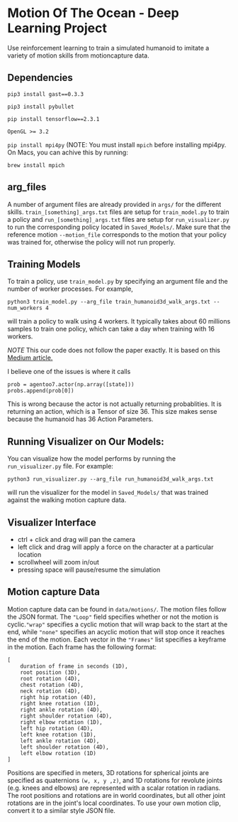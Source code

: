 # Motion Of The Ocean - Deep Learning Project 

Use reinforcement learning to train a simulated humanoid to imitate a variety of motion skills from motioncapture data.


## Dependencies
``pip3 install gast==0.3.3``

``pip3 install pybullet``

``pip install tensorflow==2.3.1``

``OpenGL >= 3.2``

``pip install mpi4py`` (NOTE: You must install ``mpich`` before installing mpi4py. On Macs, you can achive this by running: 
```
brew install mpich
```

## arg_files
A number of argument files are already provided in `args/` for the different skills. 
`train_[something]_args.txt` files are setup for `train_model.py` to train a policy and 
`run_[something]_args.txt` files are setup for `run_visualizer.py` to run the corresponding 
policy located in `Saved_Models/`. Make sure that the reference motion `--motion_file` 
corresponds to the motion that your policy was trained for, otherwise the policy will not run properly.

## Training Models
To train a policy, use `train_model.py` by specifying an argument file and the number of worker processes.
For example,
```
python3 train_model.py --arg_file train_humanoid3d_walk_args.txt --num_workers 4
```
will train a policy to walk using 4 workers. It typically takes about 60 millions samples 
to train one policy, which can take a day when training with 16 workers. 

*NOTE* This our code does not follow the paper exactly. It is based on this 
[Medium article.](https://towardsdatascience.com/proximal-policy-optimization-ppo-with-tensorflow-2-x-89c9430ecc26)

I believe one of the issues is where it calls 
```
prob = agentoo7.actor(np.array([state]))
probs.append(prob[0])
```
This is wrong because the actor is not actually returning probablities. It is returning an action, which is a Tensor of size 36. This size makes sense because the humanoid has 36 Action Parameters. 


## Running Visualizer on Our Models:
You can visualize how the model performs by running the `run_visualizer.py` file.
For example:

``` 
python3 run_visualizer.py --arg_file run_humanoid3d_walk_args.txt
```
will run the visualizer for the model in `Saved_Models/` that was trained against the walking motion capture data.


## Visualizer Interface 
- ctrl + click and drag will pan the camera
- left click and drag will apply a force on the character at a particular location
- scrollwheel will zoom in/out
- pressing space will pause/resume the simulation

## Motion capture Data
Motion capture data can be found in `data/motions/`.  The motion files follow the JSON format. The `"Loop"` field 
specifies whether or not the motion is cyclic.`"wrap"` specifies a cyclic motion that will wrap back to the start 
at the end, while `"none"` specifies an acyclic motion that will stop once it reaches the end of the motion. Each 
vector in the `"Frames"` list specifies a keyframe in the motion. Each frame has the following format:
```
[
	duration of frame in seconds (1D),
	root position (3D),
	root rotation (4D),
	chest rotation (4D),
	neck rotation (4D),
	right hip rotation (4D),
	right knee rotation (1D),
	right ankle rotation (4D),
	right shoulder rotation (4D),
	right elbow rotation (1D),
	left hip rotation (4D),
	left knee rotation (1D),
	left ankle rotation (4D),
	left shoulder rotation (4D),
	left elbow rotation (1D)
]
```

Positions are specified in meters, 3D rotations for spherical joints are specified as quaternions `(w, x, y ,z)`,
and 1D rotations for revolute joints (e.g. knees and elbows) are represented with a scalar rotation in radians. The root
positions and rotations are in world coordinates, but all other joint rotations are in the joint's local coordinates.
To use your own motion clip, convert it to a similar style JSON file.
